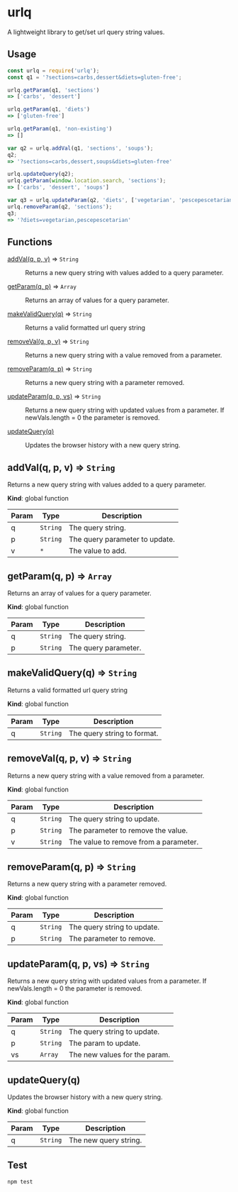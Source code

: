 # urlq
A lightweight library to get/set url query string values.

## Usage
```javascript
const urlq = require('urlq');
const q1 = '?sections=carbs,dessert&diets=gluten-free';

urlq.getParam(q1, 'sections')
=> ['carbs', 'dessert']

urlq.getParam(q1, 'diets')
=> ['gluten-free']

urlq.getParam(q1, 'non-existing')
=> []

var q2 = urlq.addVal(q1, 'sections', 'soups');
q2;
=> '?sections=carbs,dessert,soups&diets=gluten-free'

urlq.updateQuery(q2);
urlq.getParam(window.location.search, 'sections');
=> ['carbs', 'dessert', 'soups']

var q3 = urlq.updateParam(q2, 'diets', ['vegetarian', 'pescepescetarian']);
urlq.removeParam(q2, 'sections');
q3;
=> '?diets=vegetarian,pescepescetarian'
```

## Functions

<dl>
<dt><a href="#addVal">addVal(q, p, v)</a> ⇒ <code>String</code></dt>
<dd><p>Returns a new query string with values added to a query parameter.</p>
</dd>
<dt><a href="#getParam">getParam(q, p)</a> ⇒ <code>Array</code></dt>
<dd><p>Returns an array of values for a query parameter.</p>
</dd>
<dt><a href="#makeValidQuery">makeValidQuery(q)</a> ⇒ <code>String</code></dt>
<dd><p>Returns a valid formatted url query string</p>
</dd>
<dt><a href="#removeVal">removeVal(q, p, v)</a> ⇒ <code>String</code></dt>
<dd><p>Returns a new query string with a value removed from a parameter.</p>
</dd>
<dt><a href="#removeParam">removeParam(q, p)</a> ⇒ <code>String</code></dt>
<dd><p>Returns a new query string with a parameter removed.</p>
</dd>
<dt><a href="#updateParam">updateParam(q, p, vs)</a> ⇒ <code>String</code></dt>
<dd><p>Returns a new query string with updated values from a parameter.
If newVals.length = 0 the parameter is removed.</p>
</dd>
<dt><a href="#updateQuery">updateQuery(q)</a></dt>
<dd><p>Updates the browser history with a new query string.</p>
</dd>
</dl>

<a name="addVal"></a>

## addVal(q, p, v) ⇒ <code>String</code>
Returns a new query string with values added to a query parameter.

**Kind**: global function  

| Param | Type | Description |
| --- | --- | --- |
| q | <code>String</code> | The query string. |
| p | <code>String</code> | The query parameter to update. |
| v | <code>\*</code> | The value to add. |

<a name="getParam"></a>

## getParam(q, p) ⇒ <code>Array</code>
Returns an array of values for a query parameter.

**Kind**: global function  

| Param | Type | Description |
| --- | --- | --- |
| q | <code>String</code> | The query string. |
| p | <code>String</code> | The query parameter. |

<a name="makeValidQuery"></a>

## makeValidQuery(q) ⇒ <code>String</code>
Returns a valid formatted url query string

**Kind**: global function  

| Param | Type | Description |
| --- | --- | --- |
| q | <code>String</code> | The query string to format. |

<a name="removeVal"></a>

## removeVal(q, p, v) ⇒ <code>String</code>
Returns a new query string with a value removed from a parameter.

**Kind**: global function  

| Param | Type | Description |
| --- | --- | --- |
| q | <code>String</code> | The query string to update. |
| p | <code>String</code> | The parameter to remove the value. |
| v | <code>String</code> | The value to remove from a parameter. |

<a name="removeParam"></a>

## removeParam(q, p) ⇒ <code>String</code>
Returns a new query string with a parameter removed.

**Kind**: global function  

| Param | Type | Description |
| --- | --- | --- |
| q | <code>String</code> | The query string to update. |
| p | <code>String</code> | The parameter to remove. |

<a name="updateParam"></a>

## updateParam(q, p, vs) ⇒ <code>String</code>
Returns a new query string with updated values from a parameter.
If newVals.length = 0 the parameter is removed.

**Kind**: global function  

| Param | Type | Description |
| --- | --- | --- |
| q | <code>String</code> | The query string to update. |
| p | <code>String</code> | The param to update. |
| vs | <code>Array</code> | The new values for the param. |

<a name="updateQuery"></a>

## updateQuery(q)
Updates the browser history with a new query string.

**Kind**: global function  

| Param | Type | Description |
| --- | --- | --- |
| q | <code>String</code> | The new query string. |


## Test
```javascript
npm test
```
